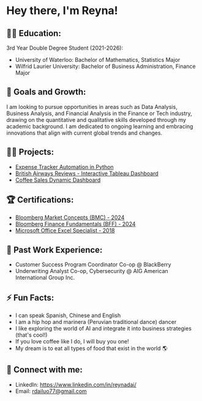 <h1>Hey there, I'm Reyna! </h1>

<h2>👩‍🎓 Education:</h2>

3rd Year Double Degree Student (2021-2026):
- University of Waterloo: Bachelor of Mathematics, Statistics Major
- Wilfrid Laurier University: Bachelor of Business Administration, Finance Major

<h2> 🌱 Goals and Growth:</h2>
I am looking to pursue opportunities in areas such as Data Analysis, Business Analysis, and Financial Analysis in the Finance or Tech industry, drawing on the quantitative and qualitative skills developed through my academic background. I am dedicated to ongoing learning and embracing innovations that align with current global trends and changes.

<h2>👨‍💻 Projects:</h2>

- [Expense Tracker Automation in Python](https://github.com/Rdailuo/Expense-Tracker-Automation.git)
- [British Airways Reviews - Interactive Tableau Dashboard](https://public.tableau.com/shared/QWCYRJKDH?:display_count=n&:origin=viz_share_link)
- [Coffee Sales Dynamic Dashboard](https://github.com/Rdailuo/excel-project-coffee.git)

<h2>🏆 Certifications:</h2>

- [Bloomberg Market Concepts (BMC) - 2024](https://portal.bloombergforeducation.com/certificates/YZLu8qReu39LHAP5qcX2MNo1)
- [Bloomberg Finance Fundamentals (BFF) - 2024](https://portal.bloombergforeducation.com/certificates/wHXSPSnyLW35rh4TW8CGqbar)
- [Microsoft Office Excel Specialist - 2018](https://www.certiport.com/portal/Pages/PrintTranscriptInfo.aspx?action=Cert&id=251&cvid=jlFNhafPGdADi7aMlNiVXw==)


<h2>💼 Past Work Experience:</h2>

- Customer Success Program Coordinator Co-op @ BlackBerry
- Underwriting Analyst Co-op, Cybersecurity @ AIG American International Group Inc.

<h2> ⚡ Fun Facts:</h2>

- I can speak Spanish, Chinese and English
- I am a hip hop and marinera (Peruvian traditional dance) dancer
- I like exploring the world of AI and integrate it into business strategies (that's cool!)
- If you love coffee like I do, I will buy you one!
- My dream is to eat all types of food that exist in the world 🌎


<h2> 🤳 Connect with me:</h2>

- LinkedIn: https://www.linkedin.com/in/reynadai/
- Email: rdailuo77@gmail.com
